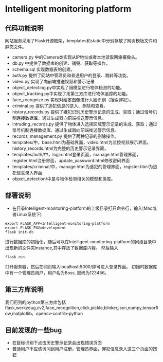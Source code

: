 # Intelligent monitoring platform

## 代码功能说明
网站服务采用了Flask开源框架，templates和static中分别存放了网页模板文件和静态文件。
- camera.py 中的Camera类实现从IP地址或者本地读取网络摄像头。
- db.py 中提供了数据库的创建、销毁、获取等操作。
- schema.sql 实现数据表的创建。
- auth.py 提供了网站中管理员和普通用户的登录、跳转等功能。
- video.py 实现了向前端推送视频和警示记录
- object_detecting.py中实现了用模型进行物体检测的功能。
- object_tracking.py中实现了用第三方库进行物体追踪的功能。
- face_recognize.py 实现对给定图像进行人脸识别（搜索罪犯）。
- criminal.py 提供了逃犯信息的录入、删除和查看。
- history_records.py 提供了嫌犯识别历史警示记录的生成、获取；通过信号机制连接数据库，通过生成器向前端推送警示信息。
- intruding_records.py 提供了物体进入选择区域警示记录的生成、获取；通过信号机制连接数据库，通过生成器向前端推送警示信息。
- records_management.py 提供了两种记录的删除操作。
- templates/中，base.html为基础界面，video.html为监控视频展示界面，history_records.html为完整的历史警示记录界面。
- templates/auth/中，login.html登录页面，manage.html管理界面，register.html注册界面，update_password.html修改密码界面
- templates/criminal/中，manage.html为逃犯的管理界面，register.html为逃犯信息录入界面
- object_detection/中是与物体检测相关的模型和类库。

## 部署说明
- 在目录Intelligent-monitoring-platform的上级目录打开命令行，输入(Mac或者Linux系统下)
```angular2html
export FLASK_APP=Intelligent-monitoring-platform
export FLASK_ENV=development
flask init-db
```
进行数据库的初始化，随后可以在Intelligent-monitoring-platform的同级目录中出现新的文件夹instance,其中存放了数据库内容。
然后输入
```angular2html
flask run
```
打开服务器，然后在网页输入localhost:5000/即可进入登录界面。
初始时数据库中有一个管理员用户，用户名为Boss, 密码为123456。

## 第三方库说明
我们用到的python第三方库包括flask,werkzeug,cv2,face_recognition,click,pickle,blinker,json,numpy,tensorflow,matplotlib，opencv-contrib-python

## 目前发现的一些bug
- 在目标识别下点击历史警示记录会出现错误页面
- 普通用户不应该访问到用户注册，管理员界面，罪犯信息录入这三个页面的按钮